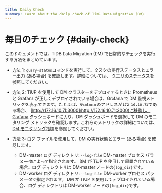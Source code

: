 ```yaml
---
title: Daily Check
summary: Learn about the daily check of TiDB Data Migration (DM).
---
```


# 毎日のチェック {#daily-check}

このドキュメントでは、TiDB Data Migration (DM) で日常的なチェックを実行する方法をまとめています。

-   方法 1: `query-status`コマンドを実行して、タスクの実行ステータスとエラー出力 (ある場合) を確認します。詳細については、 [クエリのステータス](/dm/dm-query-status.md)を参照してください。

-   方法 2: TiUP を使用して DM クラスターをデプロイするときに Prometheus と Grafana が正しくデプロイされている場合は、Grafana で DM 監視メトリックを表示できます。たとえば、Grafana のアドレスが`172.16.10.71`である場合、 [http://172.16.10.71:3000](http://172.16.10.71:3000)に移動し、Grafana ダッシュボードに入り、DM ダッシュボードを選択して DM のモニタリング メトリックを確認します。これらのメトリックの詳細については、 [DM モニタリング指標](/dm/monitor-a-dm-cluster.md)を参照してください。

-   方法 3: ログ ファイルを使用して、DM の実行状態とエラー (ある場合) を確認します。

    -   DM-master ログ ディレクトリ: `--log-file` DM-master プロセス パラメータによって指定されます。 DM が TiUP を使用して展開されている場合、ログ ディレクトリは DM-master ノードの`{log_dir}`です。
    -   DM-worker ログ ディレクトリ: `--log-file` DM-worker プロセス パラメータで指定されます。 DM が TiUP を使用してデプロイされている場合、ログ ディレクトリは DM-worker ノードの`{log_dir}`です。
